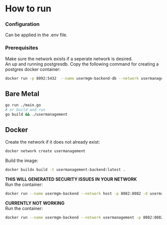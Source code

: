 # How to run
### Configuration
Can be applied in the .env file.

### Prerequisites
Make sure the network exists if a seperate network is desired.  
An up and running postgresdb. Copy the following command for creating a postgres docker container:

```bash
docker run -p 8092:5432  --name usermgm-backend-db --network usermanagement -e POSTGRES_PASSWORD=password -e POSTGRES_USER=usermanagement -e POSTGRES_DB=usermanagement -d postgres
```
## Bare Metal
```bash
go run ./main.go
# or build and run 
go build && ./usermanagement
```

## Docker
Create the network if it does not already exist:
```bash
docker network create usermanagement
```

Build the image:
```bash
docker buildx build -t usermanagement-backend:latest .
```

**THIS WILL GENERATED SECURITY ISSUES IN YOUR NETWORK**  
Run the container:
```bash
docker run --name usermgm-backend --network host -p 8082:8082 -d usermanagement-backend 
```

**CURRENTLY NOT WORKING**  
Run the container:
```bash
docker run --name usermgm-backend --network usermanagement -p 8082:8082 -d usermanagement-backend 
```